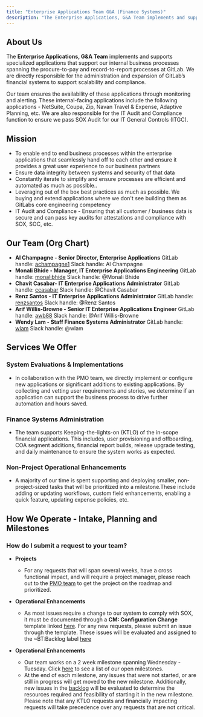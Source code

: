 ```yaml
---
title: "Enterprise Applications Team G&A (Finance Systems)"
description: "The Enterprise Applications, G&A Team implements and supports specialized applications that support our internal business processes spanning the procure-to-pay and record-to-report processes at GitLab.."
---
```


<link rel="stylesheet" type="text/css" href="/stylesheets/biztech.css" />

## <i class="fas fa-users" id="biz-tech-icons"></i> About Us

The **Enterprise Applications, G&A Team** implements and supports specialized applications that support our internal business processes spanning the procure-to-pay and record-to-report processes at GitLab. We are directly responsible for the administration and expansion of GitLab’s financial systems to support scalability and compliance. 

Our team ensures the availability of these applications through monitoring and alerting. These internal-facing applications include the following applications - NetSuite, Coupa, Zip, Navan Travel & Expense, Adaptive Planning, etc. We are also responsible for the IT Audit and Compliance function to ensure we pass SOX Audit for our IT General Controls (ITGC).

## <i class="fas fa-bullseye" id="biz-tech-icons"></i> Mission

- To enable end to end business processes within the enterprise applications that seamlessly hand off to each other and ensure it provides a great user experience to our business partners
- Ensure data integrity between systems  and security of that data
- Constantly iterate to simplify and ensure processes are efficient and automated as much as possible..
- Leveraging out of the box best practices as much as possible. We buying and extend applications where we don't see building them as GitLabs core engineering competency
- IT Audit and Compliance - Ensuring that all customer / business data is secure and can pass key audits for attestations and compliance with SOX, SOC, etc.

## <i class="fas fa-users" id="biz-tech-icons"></i> Our Team (Org Chart)

- **Al Champagne - Senior Director, Enterprise Applications** GitLab handle: [achampagne1](https://gitlab.com/achampagne1) Slack handle: Al Champagne
- **Monali Bhide - Manager, IT Enterprise Applications Engineering** GitLab handle: [monalibhide](https://gitlab.com/monalibhide) Slack handle: @Monali Bhide
- **Chavit Casabar- IT Enterprise Applications Administrator** GitLab handle: [ccasabar](https://gitlab.com/ccasabar) Slack handle: @Chavit Casabar 
- **Renz Santos - IT Enterprise Applications Administrator** GitLab handle: [renzsantos](https://gitlab.com/renzsantos) Slack handle: @Renz Santos
- **Arif Willis-Browne - Senior IT Enterprise Applications Engineer** GitLab handle: [awb88](https://gitlab.com/awb88) Slack handle: @Arif Willis-Browne 
- **Wendy Lam - Staff Finance Systems Administrator** GitLab handle: [wlam](https://gitlab.com/wlam) Slack handle: @wlam

## <i class="fas fa-bullhorn" id="biz-tech-icons"></i> Services We Offer

### System Evaluations & Implementations

- In collaboration with the PMO team, we directly implement or configure new applications or significant additions to existing applications. By collecting and vetting user requirements and stories, we determine if an application can support the business process to drive further automation and hours saved.

### Finance Systems Administration

- The team supports Keeping-the-lights-on (KTLO) of the in-scope financial applications. This includes, user provisioning and offboarding, COA segment additions, financial report builds, release upgrade testing, and daily maintenance to ensure the system works as expected. 

### Non-Project Operational Enhancements

- A majority of our time is spent supporting and deploying smaller, non-project-sized tasks that will be prioritized into a milestone.These include adding or updating workflows, custom field enhancements, enabling a quick feature, updating expense policies, etc. 

## <i class="fas fa-bullhorn" id="biz-tech-icons"></i> How We Operate - Intake, Planning and Milestones 

### How do I submit a request to your team?

- **Projects** 

  - For any requests that will span several weeks, have a cross functional impact, and will require a project manager, please reach out to the [PMO team](../business-technology/pmo/) to get the project on the roadmap and prioritized.
    
- **Operational Enhancements**

  - As most issues require a change to our system to comply with SOX, it must be documented through a **CM: Configuration Change**  template linked [here](https://gitlab.com/gitlab-com/business-technology/enterprise-apps/financeops/finance-systems/-/issues/new#). For any new requests, please submit an issue through the template. These issues will be evaluated and assigned to the ~BT:Backlog label [here](https://gitlab.com/groups/gitlab-com/-/issues/?sort=created_date&state=opened&label_name%5B%5D=BT%3A%3ABacklog&first_page_size=100)

- **Operational Enhancements**

  - Our team works on a 2 week milestone spanning Wednesday - Tuesday. Click [here](https://gitlab.com/groups/gitlab-com/-/milestones?search_title=entapps&state=&sort=) to see a list of our open milestones.
  - At the end of each milestone, any issues that were not started, or are still in progress will get moved to the new milestone. Additionally, new issues in the [backlog](https://gitlab.com/groups/gitlab-com/-/issues/?sort=created_date&state=opened&label_name%5B%5D=BT%3A%3ABacklog&first_page_size=100) will be evaluated to determine the resources required and feasibility of starting it in the new milestone. Please note that any KTLO requests and financially impacting requests will take precedence over any requests that are not critical.
